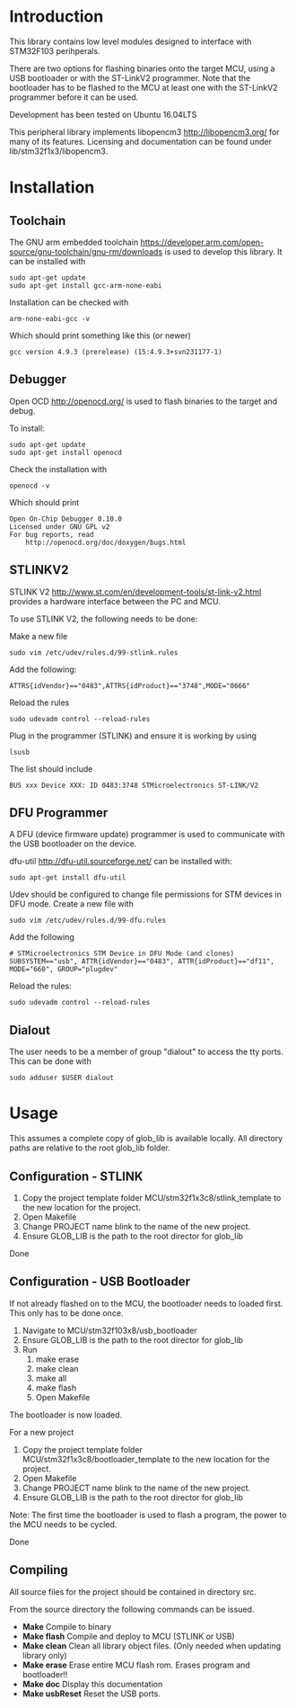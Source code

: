 # Introduction

This library contains low level modules designed to interface with STM32F103 perihperals.

There are two options for flashing binaries onto the target MCU, using a USB bootloader or with the ST-LinkV2 programmer. Note that the bootloader has to be flashed to the MCU at least one with the ST-LinkV2 programmer before it can be used.

Development has been tested on Ubuntu 16.04LTS

This peripheral library implements libopencm3 http://libopencm3.org/ for many of its features. Licensing and documentation can
be found under lib/stm32f1x3/libopencm3.

# Installation

## Toolchain

The GNU arm embedded toolchain https://developer.arm.com/open-source/gnu-toolchain/gnu-rm/downloads is used to develop this library. It can be installed with

```
sudo apt-get update
sudo apt-get install gcc-arm-none-eabi
```

Installation can be checked with 

```
arm-none-eabi-gcc -v
```

Which should print something like this (or newer)

```
gcc version 4.9.3 (prerelease) (15:4.9.3+svn231177-1) 
```

## Debugger

Open OCD http://openocd.org/ is used to flash binaries to the target and debug.

To install:

```
sudo apt-get update
sudo apt-get install openocd
```

Check the installation with

```
openocd -v
```

Which should print

```
Open On-Chip Debugger 0.10.0
Licensed under GNU GPL v2
For bug reports, read
    http://openocd.org/doc/doxygen/bugs.html
```
## STLINKV2

STLINK V2 http://www.st.com/en/development-tools/st-link-v2.html provides a hardware interface between the PC and MCU.

To use STLINK V2, the following needs to be done:

Make a new file
```
sudo vim /etc/udev/rules.d/99-stlink.rules
```
Add the following:
```
ATTRS{idVendor}=="0483",ATTRS{idProduct}=="3748",MODE="0666"
```
Reload the rules
```
sudo udevadm control --reload-rules
```
Plug in the programmer (STLINK) and ensure it is working by using
```
lsusb
```
The list should include
```
BUS xxx Device XXX: ID 0483:3748 STMicroelectronics ST-LINK/V2
```

## DFU Programmer

A DFU (device firmware update) programmer is used to communicate with the USB bootloader on the device.

dfu-util http://dfu-util.sourceforge.net/ can be installed with:

```
sudo apt-get install dfu-util
```
Udev should be configured to change file permissions for STM devices in DFU mode. Create a new file with

```
sudo vim /etc/udev/rules.d/99-dfu.rules
```
Add the following
```
# STMicroelectronics STM Device in DFU Mode (and clones)
SUBSYSTEM=="usb", ATTR{idVendor}=="0483", ATTR{idProduct}=="df11", MODE="660", GROUP="plugdev"
```

Reload the rules:
```
sudo udevadm control --reload-rules
```

## Dialout

The user needs to be a member of group "dialout" to access the tty ports. This can be done with

```
sudo adduser $USER dialout
```

# Usage

This assumes a complete copy of glob_lib is available locally. All directory paths are relative to the root glob_lib folder.

## Configuration - STLINK

1. Copy the project template folder MCU/stm32f1x3c8/stlink_template to the new location for the project.
2. Open Makefile
  1. Change PROJECT name blink to the name of the new project.
  2. Ensure GLOB_LIB is the path to the root director for glob_lib

Done

## Configuration - USB Bootloader

If not already flashed on to the MCU, the bootloader needs to loaded first. This only has to be done once.

1. Navigate to MCU/stm32f103x8/usb_bootloader
2. Ensure GLOB_LIB is the path to the root director for glob_lib
3. Run
    1. make erase
    2. make clean
    3. make all
    4. make flash
    2. Open Makefile

The bootloader is now loaded.

For a new project
1. Copy the project template folder MCU/stm32f1x3c8/bootloader_template to the new location for the project.
2. Open Makefile
  1. Change PROJECT name blink to the name of the new project.
  2. Ensure GLOB_LIB is the path to the root director for glob_lib

Note: The first time the bootloader is used to flash a program, the power to the MCU needs to be cycled.

Done

## Compiling

All source files for the project should be contained in directory src.

From the source directory the following commands can be issued.

- **Make** Compile to binary
- **Make flash** Compile and deploy to MCU (STLINK or USB)
- **Make clean** Clean all library object files. (Only needed when updating library only)
- **Make erase** Erase entire MCU flash rom. Erases program and bootloader!!
- **Make doc** Display this documentation
- **Make usbReset** Reset the USB ports.

